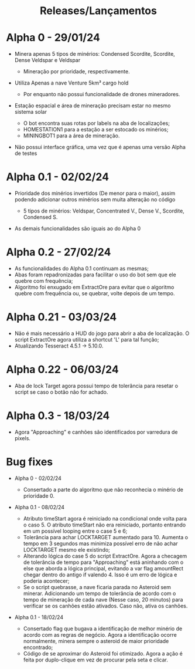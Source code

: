<h1 align="center"> Releases/Lançamentos </h1>

# Alpha 0 - 29/01/24

* Minera apenas 5 tipos de minérios: Condensed Scordite, Scordite, Dense Veldspar e Veldspar
  - Mineração por prioridade, respectivamente.

* Utiliza Apenas a nave Venture 5km³ cargo hold
    - Por enquanto não possui funcionalidade de drones mineradores.

* Estação espacial e área de mineração precisam estar no mesmo sistema solar
    - O bot encontra suas rotas por labels na aba de localizações;
    - HOMESTATION1 para a estação a ser estocado os minérios;
    - MININGBOT1 para a área de mineração.

* Não possui interface gráfica, uma vez que é apenas uma versão Alpha de testes

# Alpha 0.1 - 02/02/24

  * Prioridade dos minérios invertidos (De menor para o maior), assim podendo adicionar outros minérios sem muita alteração no código
    - 5 tipos de minérios: Veldspar, Concentrated V., Dense V., Scordite, Condensed S.

  * As demais funcionalidades são iguais ao do Alpha 0

# Alpha 0.2 - 27/02/24
   - As funcionalidades do Alpha 0.1 continuam as mesmas;
   - Abas foram repadronizadas para facilitar o uso do bot sem que ele quebre com frequência;
   - Algoritmo foi enxugado em ExtractOre para evitar que o algoritmo quebre com frequência ou, se quebrar, volte depois de um tempo.

# Alpha 0.21 - 03/03/24
  -  Não é mais necessário a HUD do jogo para abrir a aba de localização. O script ExtractOre agora utiliza a shortcut 'L' para tal função;
  -  Atualizando Tesseract 4.5.1 -> 5.10.0.

# Alpha 0.22 - 06/03/24
  - Aba de lock Target agora possui tempo de tolerância para resetar o script se caso o botão não for achado.

# Alpha 0.3 - 18/03/24
  - Agora "Approaching" e canhões são identificados por varredura de pixels.

# Bug fixes

* Alpha 0 - 02/02/24
   - Consertado a parte do algoritmo que não reconhecia o minério de prioridade 0.
 
* Alpha 0.1 - 08/02/24
   - Atributo timeStart agora é reiniciado na condicional onde volta para o caso 5. O atributo timeStart não era reiniciado, portanto entrando em um possível looping entre o case 5 e 6;
   - Tolerância para achar LOCKTARGET aumentado para 10. Aumenta o tempo em 3 segundos mas minimiza possível erro de não achar LOCKTARGET mesmo ele existindo;
   - Alterando lógica do case 5 do script ExtractOre. Agora a checagem de tolerância de tempo para "Approaching" está aninhando com o else que aborda a lógica principal, evitando a var flag amountRect chegar dentro do antigo if valendo 4. Isso é um erro de lógica e poderia acontecer;
   - Se o script quebrasse, a nave ficaria parada no Asteroid sem minerar. Adicionando um tempo de tolerância de acordo com o tempo de mineração de cada nave (Nesse caso, 20 minutos) para verificar se os canhões estão ativados. Caso não, ativa os canhões.

* Alpha 0.1 - 18/02/24
  - Consertado flag que bugava a identificação de melhor minério de acordo com as regras de negócio. Agora a identificação ocorre normalmente, minera sempre o asteroid de maior prioridade encontrado;
  - Código de se aproximar do Asteroid foi otimizado. Agora a ação é feita por duplo-clique em vez de procurar pela seta e clicar.
   

  
